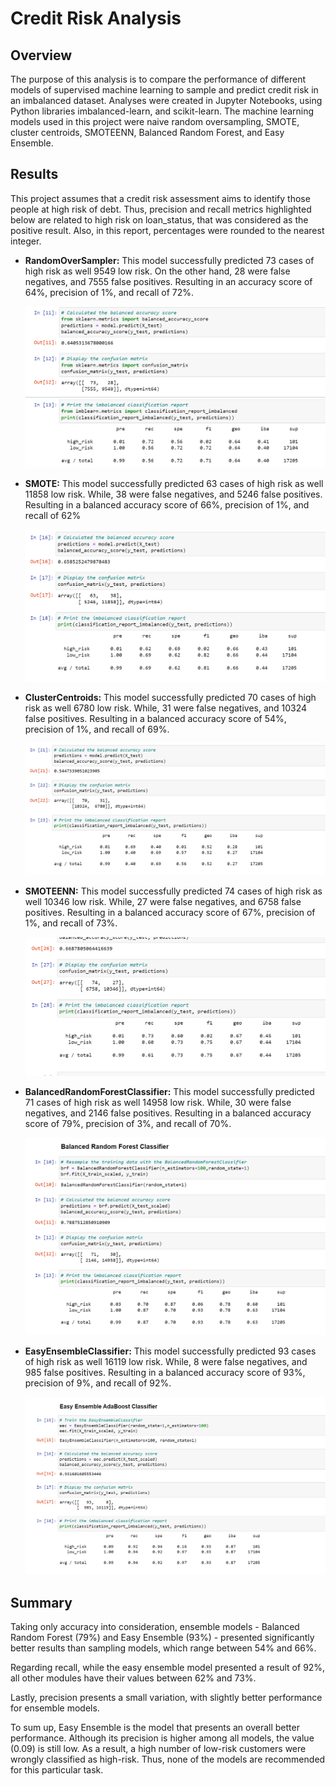 # Credit Risk Analysis

## Overview

The purpose of this analysis is to compare the performance of different models of supervised machine learning to sample and predict credit risk in an imbalanced dataset. Analyses were created in Jupyter Notebooks, using Python libraries imbalanced-learn, and scikit-learn. The machine learning models used in this project were naive random oversampling, SMOTE, cluster centroids, SMOTEENN, Balanced Random Forest, and Easy Ensemble.

## Results

This project assumes that a credit risk assessment aims to identify those people at high risk of debt. Thus, precision and recall metrics highlighted below are related to high risk on loan_status, that was considered as the positive result. Also, in this report, percentages were rounded to the nearest integer.

- **RandomOverSampler:** This model successfully predicted 73 cases of high risk as well 9549 low risk. On the other hand, 28 were false negatives, and 7555 false positives. Resulting in an accuracy score of 64%, precision of 1%, and recall of 72%.

    ![NaiveOversampler](resources/Results_Over.png) 

- **SMOTE:** This model successfully predicted 63 cases of high risk as well 11858 low risk. While, 38 were false negatives, and 5246 false positives. Resulting in a balanced accuracy score of 66%, precision of 1%, and recall of 62%

    ![SMOTE](resources/Results_SMOTE.png) 

- **ClusterCentroids:** This model successfully predicted 70 cases of high risk as well 6780 low risk. While, 31 were false negatives, and 10324 false positives. Resulting in a balanced accuracy score of 54%, precision of 1%, and recall of 69%.

    ![Under](resources/Results_Under.png) 

- **SMOTEENN:** This model successfully predicted 74 cases of high risk as well 10346 low risk. While, 27 were false negatives, and 6758 false positives. Resulting in a balanced accuracy score of 67%, precision of 1%, and recall of 73%.

    ![SMOTEENN](resources/Results_SMOTEENN.png) 

- **BalancedRandomForestClassifier:** This model successfully predicted 71 cases of high risk as well 14958 low risk. While, 30 were false negatives, and 2146 false positives. Resulting in a balanced accuracy score of 79%, precision of 3%, and recall of 70%.

    ![BRF](resources/Results_BRF.png) 

- **EasyEnsembleClassifier:** This model successfully predicted 93 cases of high risk as well 16119 low risk. While, 8 were false negatives, and 985 false positives. Resulting in a balanced accuracy score of 93%, precision of 9%, and recall of 92%.

    ![EEC](resources/Results_EEC.png) 

## Summary

Taking only accuracy into consideration, ensemble models - Balanced Random Forest (79%) and Easy Ensemble (93%) - presented significantly better results than sampling models, which range between 54% and 66%.

Regarding recall, while the easy ensemble model presented a result of 92%, all other modules have their values between 62% and 73%.

Lastly, precision presents a small variation, with slightly better performance for ensemble models. 

To sum up, Easy Ensemble is the model that presents an overall better performance. Although its precision is higher among all models, the value (0.09) is still low. As a result, a high number of low-risk customers were wrongly classified as high-risk. Thus, none of the models are recommended for this particular task.